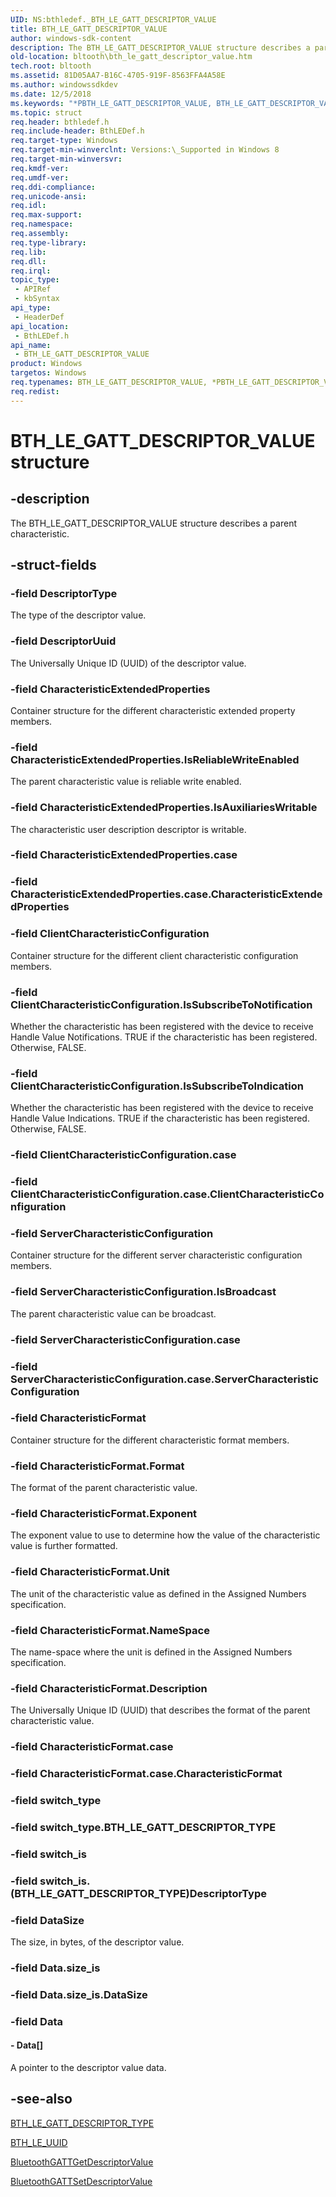 ```yaml
---
UID: NS:bthledef._BTH_LE_GATT_DESCRIPTOR_VALUE
title: BTH_LE_GATT_DESCRIPTOR_VALUE
author: windows-sdk-content
description: The BTH_LE_GATT_DESCRIPTOR_VALUE structure describes a parent characteristic.
old-location: bltooth\bth_le_gatt_descriptor_value.htm
tech.root: bltooth
ms.assetid: 81D05AA7-B16C-4705-919F-8563FFA4A58E
ms.author: windowssdkdev
ms.date: 12/5/2018
ms.keywords: "*PBTH_LE_GATT_DESCRIPTOR_VALUE, BTH_LE_GATT_DESCRIPTOR_VALUE, BTH_LE_GATT_DESCRIPTOR_VALUE structure [Bluetooth Devices], PBTH_LE_GATT_DESCRIPTOR_VALUE, PBTH_LE_GATT_DESCRIPTOR_VALUE structure pointer [Bluetooth Devices], bltooth.bth_le_gatt_descriptor_value, bthledef/BTH_LE_GATT_DESCRIPTOR_VALUE, bthledef/PBTH_LE_GATT_DESCRIPTOR_VALUE"
ms.topic: struct
req.header: bthledef.h
req.include-header: BthLEDef.h
req.target-type: Windows
req.target-min-winverclnt: Versions:\_Supported in Windows 8
req.target-min-winversvr: 
req.kmdf-ver: 
req.umdf-ver: 
req.ddi-compliance: 
req.unicode-ansi: 
req.idl: 
req.max-support: 
req.namespace: 
req.assembly: 
req.type-library: 
req.lib: 
req.dll: 
req.irql: 
topic_type:
 - APIRef
 - kbSyntax
api_type:
 - HeaderDef
api_location:
 - BthLEDef.h
api_name:
 - BTH_LE_GATT_DESCRIPTOR_VALUE
product: Windows
targetos: Windows
req.typenames: BTH_LE_GATT_DESCRIPTOR_VALUE, *PBTH_LE_GATT_DESCRIPTOR_VALUE
req.redist: 
---
```


# BTH_LE_GATT_DESCRIPTOR_VALUE structure


## -description


The BTH_LE_GATT_DESCRIPTOR_VALUE structure describes a parent characteristic.


## -struct-fields




### -field DescriptorType

The type of the descriptor value.


### -field DescriptorUuid

The Universally Unique ID (UUID) of the descriptor value.


### -field CharacteristicExtendedProperties

Container structure for the different characteristic extended property members.


### -field CharacteristicExtendedProperties.IsReliableWriteEnabled

The parent characteristic value is reliable write enabled.


### -field CharacteristicExtendedProperties.IsAuxiliariesWritable

The characteristic user description descriptor is writable.


### -field CharacteristicExtendedProperties.case

 


### -field CharacteristicExtendedProperties.case.CharacteristicExtendedProperties

 


### -field ClientCharacteristicConfiguration

Container structure for the different client characteristic configuration members.


### -field ClientCharacteristicConfiguration.IsSubscribeToNotification

Whether the characteristic has been registered with the device to receive Handle Value Notifications. TRUE if the characteristic has been registered. Otherwise, FALSE.


### -field ClientCharacteristicConfiguration.IsSubscribeToIndication

Whether the characteristic has been registered with the device to receive Handle Value Indications. TRUE if the characteristic has been registered. Otherwise, FALSE.


### -field ClientCharacteristicConfiguration.case

 


### -field ClientCharacteristicConfiguration.case.ClientCharacteristicConfiguration

 


### -field ServerCharacteristicConfiguration

Container structure for the different server characteristic configuration members.


### -field ServerCharacteristicConfiguration.IsBroadcast

The parent characteristic value can be broadcast.


### -field ServerCharacteristicConfiguration.case

 


### -field ServerCharacteristicConfiguration.case.ServerCharacteristicConfiguration

 


### -field CharacteristicFormat

Container structure for the different characteristic format members.


### -field CharacteristicFormat.Format

The format of the parent characteristic value.


### -field CharacteristicFormat.Exponent

The exponent value to use to determine how the value of the characteristic value is further formatted.


### -field CharacteristicFormat.Unit

The unit of the characteristic value as defined in the Assigned Numbers specification.


### -field CharacteristicFormat.NameSpace

The name-space where the unit is defined in the Assigned Numbers specification.


### -field CharacteristicFormat.Description

The Universally Unique ID (UUID) that describes the format of the parent characteristic value.


### -field CharacteristicFormat.case

 


### -field CharacteristicFormat.case.CharacteristicFormat

 


### -field switch_type

 


### -field switch_type.BTH_LE_GATT_DESCRIPTOR_TYPE

 


### -field switch_is

 


### -field switch_is.(BTH_LE_GATT_DESCRIPTOR_TYPE)DescriptorType

 


### -field DataSize

The size, in bytes, of the descriptor value.


### -field Data.size_is

 


### -field Data.size_is.DataSize

 


### -field Data

 




#### - Data[]

A pointer to the descriptor value data.


## -see-also




<a href="https://msdn.microsoft.com/323D649D-B381-4293-BE7C-64651862B9DB">BTH_LE_GATT_DESCRIPTOR_TYPE</a>



<a href="https://msdn.microsoft.com/FA82A099-7924-44A1-A14C-7633B8656FB7">BTH_LE_UUID</a>



<a href="https://msdn.microsoft.com/06820384-7098-415A-A350-3A755162FAA3">BluetoothGATTGetDescriptorValue</a>



<a href="https://msdn.microsoft.com/B4EDDC32-732D-422B-85A0-FD935DBFE4EB">BluetoothGATTSetDescriptorValue</a>
 

 

